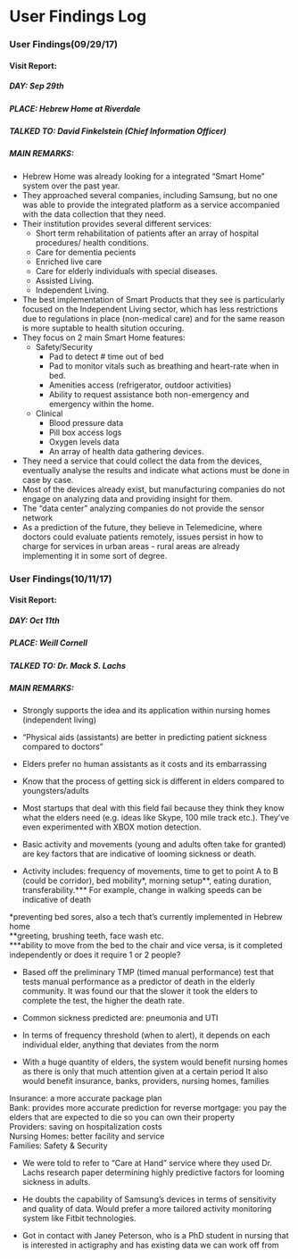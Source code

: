 # User Findings Log

### User Findings(09/29/17)
#### Visit Report:
##### DAY: Sep 29th
##### PLACE: Hebrew Home at Riverdale
##### TALKED TO: David Finkelstein (Chief Information Officer)
##### MAIN REMARKS:
- Hebrew Home was already looking for a integrated “Smart Home” system over the past year.
- They approached several companies, including Samsung, but no one was able to provide the integrated platform as a service accompanied with the data collection that they need.
- Their institution provides several different services:
  - Short term rehabilitation of patients after an array of hospital procedures/ health conditions.
  - Care for dementia pecients
  - Enriched live care
  - Care for elderly individuals with special diseases.
  - Assisted Living.
  - Independent Living.
- The best implementation of Smart Products that they see is particularly focused on the Independent Living sector, which has less restrictions due to regulations in place (non-medical care) and for the same reason is more suptable to health sitution occuring.
- They focus on 2 main Smart Home features:
  - Safety/Security
    - Pad to detect # time out of bed
    - Pad to monitor vitals such as breathing and heart-rate when in bed.
    - Amenities access (refrigerator, outdoor activities)
    - Ability to request assistance both non-emergency and emergency within the home.
  - Clinical
    - Blood pressure data
    - Pill box access logs
    - Oxygen levels data
    - An array of health data gathering devices.
- They need a service that could collect the data from the devices, eventually analyse the results and indicate what actions must be done in case by case.
- Most of the devices already exist, but manufacturing companies do not engage on analyzing data and providing insight for them.
- The “data center” analyzing companies do not provide the sensor network
- As a prediction of the future, they believe in Telemedicine, where doctors could evaluate patients remotely, issues persist in how to charge for services in urban areas - rural areas are already implementing it in some sort of degree.

### User Findings(10/11/17)
#### Visit Report:
##### DAY: Oct 11th
##### PLACE: Weill Cornell
##### TALKED TO: Dr. Mack S. Lachs
##### MAIN REMARKS:
 
- Strongly supports the idea and its application within nursing homes (independent living)

- “Physical aids (assistants) are better in predicting patient sickness compared to doctors”

- Elders prefer no human assistants as it costs and its embarrassing

- Know that the process of getting sick is different in elders compared to youngsters/adults

- Most startups that deal with this field fail because they think they know what the elders need (e.g. ideas like Skype, 100 mile track etc.). They’ve even experimented with XBOX motion detection.

- Basic activity and movements (young and adults often take for granted) are key factors that are indicative of looming sickness or death.
- Activity includes: frequency of movements, time to get to point A to B (could be corridor), bed mobility*, morning setup**, eating duration, transferability.*** For example, change in walking speeds can be indicative of death

*preventing bed sores, also a tech that’s currently implemented in Hebrew home   
**greeting, brushing teeth, face wash etc.  
***ability to move from the bed to the chair and vice versa, is it completed independently or does it require 1 or 2 people?

- Based off the preliminary TMP (timed manual performance) test that tests manual performance as a predictor of death in the elderly community. It was found our that the slower it took the elders to complete the test, the higher the death rate.

- Common sickness predicted are: pneumonia and UTI

- In terms of frequency threshold (when to alert), it depends on each individual elder, anything that deviates from the norm

- With a huge quantity of elders, the system would benefit nursing homes as there is only that much attention given at a certain period
It also would benefit insurance, banks, providers, nursing homes, families

Insurance: a more accurate package plan  
Bank: provides more accurate prediction for reverse mortgage: you pay the elders that are expected to die so you can own their property  
Providers: saving on hospitalization costs  
Nursing Homes: better facility and service  
Families: Safety & Security  

- We were told to refer to “Care at Hand” service where they used Dr. Lachs research paper determining highly predictive factors for looming sickness in adults.

- He doubts the capability of Samsung’s devices in terms of sensitivity and quality of data. Would prefer a more tailored activity monitoring system like Fitbit technologies.

- Got in contact with Janey Peterson, who is a PhD student in nursing that is interested in actigraphy and has existing data we can work off from



